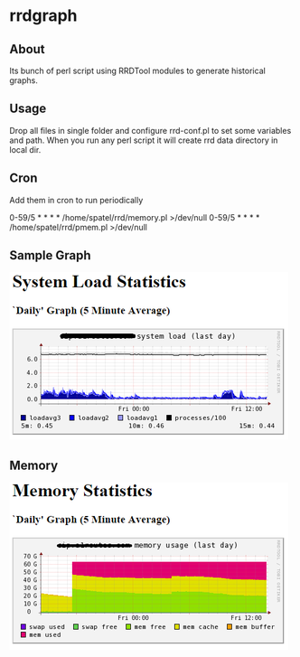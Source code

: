 # rrdgraph

## About

Its bunch of perl script using RRDTool modules to generate historical graphs.

## Usage

Drop all files in single folder and configure rrd-conf.pl to set some variables and path.
When you run any perl script it will create rrd data directory in local dir.

## Cron

Add them in cron to run periodically 

0-59/5 * * * * /home/spatel/rrd/memory.pl >/dev/null
0-59/5 * * * * /home/spatel/rrd/pmem.pl >/dev/null

## Sample Graph 

![Alt text](https://raw.githubusercontent.com/satishdotpatel/rrdgraph/master/sample-graph/cpu.png "CPU Graph")

## Memory

![Alt text](https://raw.githubusercontent.com/satishdotpatel/rrdgraph/master/sample-graph/mem.png "Memory Graph")


